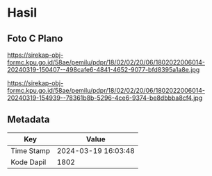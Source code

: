 # Hasil

## Foto C Plano

https://sirekap-obj-formc.kpu.go.id/58ae/pemilu/pdpr/18/02/02/20/06/1802022006014-20240319-150407--498cafe6-4841-4652-9077-bfd8395a1a8e.jpg

https://sirekap-obj-formc.kpu.go.id/58ae/pemilu/pdpr/18/02/02/20/06/1802022006014-20240319-154939--78361b8b-5296-4ce6-9374-be8dbbba8cf4.jpg


## Metadata

| Key        | Value               |
| ---------- | ------------------- |
| Time Stamp | 2024-03-19 16:03:48 |
| Kode Dapil | 1802                |



